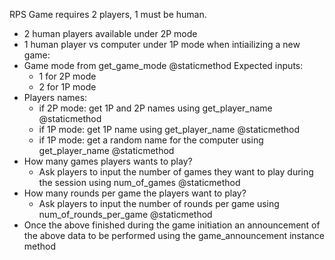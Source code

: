 RPS Game requires 2 players, 1 must be human.
- 2 human players available under 2P mode
- 1 human player vs computer under 1P mode
when intiailizing a new game:
- Game mode from get_game_mode @staticmethod
    Expected inputs:
    - 1 for 2P mode
    - 2 for 1P mode
- Players names:
    - if 2P mode: get 1P and 2P names using get_player_name @staticmethod
    - if 1P mode: get 1P name using get_player_name @staticmethod
    - if 1P mode: get a random name for the computer using get_player_name @staticmethod
- How many games players wants to play?
    - Ask players to input the number of games they want to play during the session using num_of_games @staticmethod
- How many rounds per game the players want to play?
    - Ask players to input the number of rounds per game using num_of_rounds_per_game @staticmethod
- Once the above finished during the game initiation an announcement of the above data to be performed using the game_announcement instance method